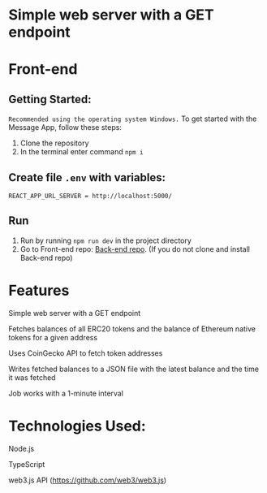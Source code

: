 # Simple web server with a GET endpoint

# Front-end
## Getting Started:
`Recommended using the operating system Windows.`
To get started with the Message App, follow these steps:
1. Clone the repository
2. In the terminal enter command `npm i`

## Create file `.env` with variables:

`REACT_APP_URL_SERVER = http://localhost:5000/`

## Run
1. Run  by running `npm run dev` in the project directory 
2. Go to Front-end repo:  [Back-end repo](https://github.com/Ihorhavryliak/web-3-test). (If you do not clone and install Back-end repo)
#
# Features
Simple web server with a GET endpoint

Fetches balances of all ERC20 tokens and the balance of Ethereum native tokens for a given address

Uses CoinGecko API to fetch token addresses

Writes fetched balances to a JSON file with the latest balance and the time it was fetched

Job works with a 1-minute interval

# Technologies Used:

Node.js

TypeScript

web3.js API (https://github.com/web3/web3.js)



